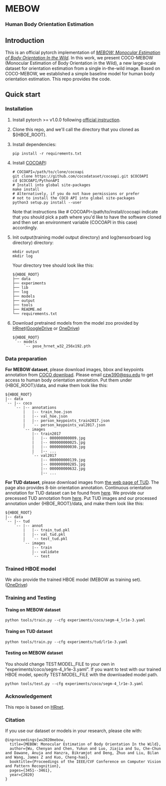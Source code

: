 # MEBOW
### Human Body Orientation Estimation
## Introduction
This is an official pytorch implementation of [*MEBOW: Monocular Estimation of Body Orientation In the Wild*](https://openaccess.thecvf.com/content_CVPR_2020/papers/Wu_MEBOW_Monocular_Estimation_of_Body_Orientation_in_the_Wild_CVPR_2020_paper.pdf). 
In this work, we present COCO-MEBOW (Monocular Estimation of Body Orientation in the Wild), a new large-scale dataset for orientation estimation from a single in-the-wild image. Based on COCO-MEBOW, we established a simple baseline model for human body orientation estimation. This repo provides the code.

## Quick start
### Installation
1. Install pytorch >= v1.0.0 following [official instruction](https://pytorch.org/).
2. Clone this repo, and we'll call the directory that you cloned as ${HBOE_ROOT}.
3. Install dependencies:
   ```
   pip install -r requirements.txt
   ```
4. Install [COCOAPI](https://github.com/cocodataset/cocoapi):
   ```
   # COCOAPI=/path/to/clone/cocoapi
   git clone https://github.com/cocodataset/cocoapi.git $COCOAPI
   cd $COCOAPI/PythonAPI
   # Install into global site-packages
   make install
   # Alternatively, if you do not have permissions or prefer
   # not to install the COCO API into global site-packages
   python3 setup.py install --user
   ```
   Note that instructions like # COCOAPI=/path/to/install/cocoapi indicate that you should pick a path where you'd like to have the software cloned and then set an environment variable (COCOAPI in this case) accordingly.
5. Init output(training model output directory) and log(tensorboard log directory) directory:

   ```
   mkdir output 
   mkdir log
   ```

   Your directory tree should look like this:

   ```
   ${HBOE_ROOT}
   ├── data
   ├── experiments
   ├── lib
   ├── log
   ├── models
   ├── output
   ├── tools 
   ├── README.md
   └── requirements.txt
   ```

6. Download pretrained models from the model zoo provided by [HRnet](https://github.com/leoxiaobin/deep-high-resolution-net.pytorch)([GoogleDrive](https://drive.google.com/drive/folders/1hOTihvbyIxsm5ygDpbUuJ7O_tzv4oXjC?usp=sharing) or [OneDrive](https://1drv.ms/f/s!AhIXJn_J-blW231MH2krnmLq5kkQ))
   ```
   ${HBOE_ROOT}
    `-- models
        `-- pose_hrnet_w32_256x192.pth
   ```
  
### Data preparation
**For MEBOW dataset**, please download images, bbox and keypoints annotation from [COCO download](http://cocodataset.org/#download). Please email <czw390@psu.edu> to get access to human body orientation annotation.
Put them under {HBOE_ROOT}/data, and make them look like this:
```
${HBOE_ROOT}
|-- data
`-- |-- coco
    `-- |-- annotations
        |   |-- train_hoe.json
        |   |-- val_hoe.json
        |   |-- person_keypoints_train2017.json
        |   `-- person_keypoints_val2017.json
        `-- images
            |-- train2017
            |   |-- 000000000009.jpg
            |   |-- 000000000025.jpg
            |   |-- 000000000030.jpg
            |   |-- ... 
            `-- val2017
                |-- 000000000139.jpg
                |-- 000000000285.jpg
                |-- 000000000632.jpg
                |-- ... 
```
**For TUD dataset**, please download images from [the web page of TUD](https://www.mpi-inf.mpg.de/departments/computer-vision-and-machine-learning/research/people-detection-pose-estimation-and-tracking/monocular-3d-pose-estimation-and-tracking-by-detection). The page also provides 8-bin orientation annotation. Continuous orientation annotation for TUD dataset can be found from [here](http://www.kotahara.com/publications.html). We provide our precessed TUD annotation from [here](https://pennstateoffice365-my.sharepoint.com/:f:/g/personal/czw390_psu_edu/EqU8hWh-NgFOoNmIBEgE5RYBn61ZsFudKHCgbEH9-_V9DA?e=PZzshY).
Put TUD images and our processed annotation under {HBOE_ROOT}/data, and make them look like this:
```
${HBOE_ROOT}
|-- data
`-- |-- tud
    `-- |-- annot
        |   |-- train_tud.pkl
        |   |-- val_tud.pkl
        |   `-- test_tud.pkl
        `-- images
            |-- train
            |-- validate
            `-- test
```
### Trained HBOE model
We also provide the trained HBOE model (MEBOW as training set). ([OneDrive](https://pennstateoffice365-my.sharepoint.com/:f:/g/personal/czw390_psu_edu/EoXLPTeNqHlCg7DgVvmRrDgB_DpkEupEUrrGATpUdvF6oQ?e=CQQ2KY))
### Training and Testing

#### Traing on MEBOW dataset
```
python tools/train.py --cfg experiments/coco/segm-4_lr1e-3.yaml
```
#### Traing on TUD dataset
```
python tools/train.py --cfg experiments/tud/lr1e-3.yaml
```
#### Testing on MEBOW dataset
You should change TEST:MODEL_FILE to your own in "experiments/coco/segm-4_lr1e-3.yaml". If you want to test with our trained HBOE model, specify TEST:MODEL_FILE with the downloaded model path.
```
python tools/test.py --cfg experiments/coco/segm-4_lr1e-3.yaml
```
### Acknowledgement
This repo is based on [HRnet](https://github.com/leoxiaobin/deep-high-resolution-net.pytorch).

### Citation
If you use our dataset or models in your research, please cite with:
```
@inproceedings{wu2020mebow,
  title={MEBOW: Monocular Estimation of Body Orientation In the Wild},
  author={Wu, Chenyan and Chen, Yukun and Luo, Jiajia and Su, Che-Chun and Dawane, Anuja and Hanzra, Bikramjot and Deng, Zhuo and Liu, Bilan and Wang, James Z and Kuo, Cheng-hao},
  booktitle={Proceedings of the IEEE/CVF Conference on Computer Vision and Pattern Recognition},
  pages={3451--3461},
  year={2020}
}
```
